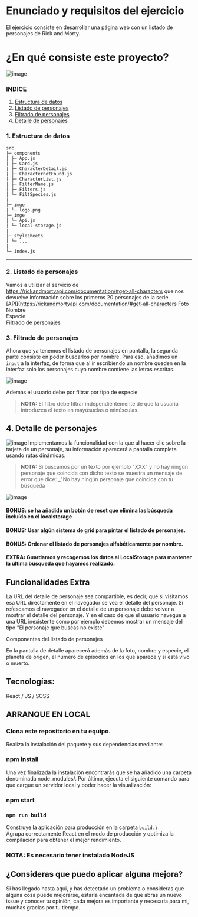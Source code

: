# Enunciado y requisitos del ejercicio

El ejercicio consiste en desarrollar una página web con un listado de personajes de Rick and Morty.

# ¿En qué consiste este proyecto? 
![image](https://user-images.githubusercontent.com/81588630/139122729-965e29e9-38ce-46ee-9598-3762e7b119be.png)

### INDICE

1. [Estructura de datos](##Estructura-de-datos)
2. [Listado de personajes](##Listado-de-personajes)
3. [Filtrado de personajes](##Filtrado-de-personajes)
4. [Detalle de personajes](##Detalle-de-personajes)


### 1. Estructura de datos

```
src
├─ components
| ├─ App.js
| ├─ Card.js
| ├─ CharacterDetail.js
| ├─ CharacternotFound.js
| ├─ CharacterList.js
| ├─ FilterName.js
| ├─ Filters.js
| └─ FiltSpecies.js
|
├─ imge
| └─ logo.png
├─ imge
| └─ Api.js  
| └─ local-storage.js
|
├─ stylesheets
| └─ ...
|
└─ index.js

```

---

 ### 2. Listado de personajes
Vamos a utilizar el servicio de https://rickandmortyapi.com/documentation/#get-all-characters que nos devuelve
información sobre los primeros 20 personajes de la serie. <br>
[API](https://rickandmortyapi.com/documentation/#get-all-characters
Foto  <br>
Nombre  <br>
Especie <br>
Filtrado de personajes 

  ### 3. Filtrado de personajes

Ahora que ya tenemos el listado de personajes en pantalla, la segunda parte consiste en poder buscarlos por nombre. Para eso, añadimos un `input` a la interfaz, de forma que al ir escribiendo un nombre queden en la interfaz solo los personajes cuyo nombre contiene las letras escritas.

![image](https://user-images.githubusercontent.com/81588630/139126555-9438a0ee-709c-4dbd-920e-cfdb9a3ccb26.png)

Además el usuario debe por filtrar por tipo de especie

> **NOTA:** El filtro debe filtrar independientemente de que la usuaria introduzca el texto en mayúsuclas o minúsculas.

## 4. Detalle de personajes <br>
![image](https://user-images.githubusercontent.com/81588630/139125044-544127de-7ea7-46e3-90ac-ed8265ada4aa.png)
Implementamos la funcionalidad con la que al hacer clic sobre la tarjeta de un personaje, su información aparecerá a pantalla completa usando rutas dinámicas.

> **NOTA:** Si buscamos por un texto por ejemplo "XXX" y no hay ningún personaje que coincida con dicho texto se muestra un mensaje de error que dice: _"No hay ningún personaje que coincida con tu búsqueda

![image](https://user-images.githubusercontent.com/81588630/139126733-277f9d69-66db-4d69-9278-13ab401de713.png)

#### BONUS: se ha añadido un botón de reset que elimina las búsqueda incluído en el localstorage

####  BONUS: Usar algún sistema de grid para pintar el listado de personajes.

#### BONUS: Ordenar el listado de personajes alfabéticamente por nombre.

#### EXTRA: Guardamos y recogemos los datos al LocalStorage para mantener la última búsqueda que hayamos realizado.


## Funcionalidades Extra
La URL del detalle de personaje sea compartible, es decir, que si visitamos esa URL directamente en el navegador se vea el detalle del personaje. Si refescamos el navegador en el detalle de un personaje debe volver a mostrar el detalle del personaje.
Y en el caso de que el usuario navegue a una URL inexistente como por ejemplo debemos mostrar un mensaje del tipo "El personaje que buscas no existe"

Componentes del listado de personajes


En la pantalla de detalle aparecerá además de la foto, nombre y especie, el planeta de origen, el número de episodios en los que aparece y si está vivo o muerto.

## Tecnologías:

React / JS / SCSS

## ARRANQUE EN LOCAL

### Clona este repositorio en tu equipo.

Realiza la instalación del paquete y sus dependencias mediante:

### npm install

Una vez finalizada la instalación encontrarás que se ha añadido una carpeta denominada node_modules/.
Por último, ejecuta el siguiente comando para que cargue un servidor local y poder hacer la visualización:

### npm start

### `npm run build`
Construye la aplicación para producción en la carpeta `build`. \ <br>
Agrupa correctamente React en el modo de producción y optimiza la compilación para obtener el mejor rendimiento.

### NOTA: Es necesario tener instalado NodeJS

## ¿Consideras que puedo aplicar alguna mejora?

Si has llegado hasta aqui, y has detectado un problema o consideras que alguna cosa puede mejorarse, estaría encantada de que abras un nuevo issue y conocer tu opinión, cada mejora es importante y necesaria para mi, muchas gracias por tu tiempo.
